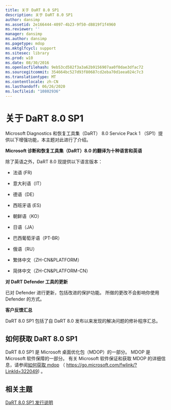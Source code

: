 ```yaml
---
title: 关于 DaRT 8.0 SP1
description: 关于 DaRT 8.0 SP1
author: dansimp
ms.assetid: 2e166444-4097-4b23-9f50-d8819f1f4960
ms.reviewer: ''
manager: dansimp
ms.author: dansimp
ms.pagetype: mdop
ms.mktglfcycl: support
ms.sitesec: library
ms.prod: w10
ms.date: 08/30/2016
ms.openlocfilehash: 9eb53cd582f3a3a62b9156907aa0f0dae3dfac72
ms.sourcegitcommit: 354664bc527d93f80687cd2eba70d1eea024c7c3
ms.translationtype: MT
ms.contentlocale: zh-CN
ms.lasthandoff: 06/26/2020
ms.locfileid: "10802936"
---
```

# 关于 DaRT 8.0 SP1


Microsoft Diagnostics 和恢复工具集（DaRT） 8.0 Service Pack 1 （SP1）提供以下增强功能，本主题对此进行了介绍。

**Microsoft 诊断和恢复工具集（DaRT）8.0 的翻译为十种语言和英语**

除了英语之外，DaRT 8.0 现提供以下语言版本：

-   法语 (FR)

-   意大利语（IT）

-   德语（DE）

-   西班牙语 (ES)

-   朝鲜语（KO）

-   日语（JA）

-   巴西葡萄牙语（PT-BR）

-   俄语（RU）

-   繁体中文（ZH-CN&PLATFORM）

-   简体中文（ZH-CN&PLATFORM-CN）

**对 DaRT Defender 工具的更新**

已对 Defender 进行更新，包括改进的保护功能。 所做的更改不会影响你使用 Defender 的方式。

**客户反馈汇总**

DaRT 8.0 SP1 包括了自 DaRT 8.0 发布以来发现的解决问题的修补程序汇总。

## 如何获取 DaRT 8.0 SP1


DaRT 8.0 SP1 是 Microsoft 桌面优化包（MDOP）的一部分。 MDOP 是 Microsoft 软件保障的一部分。 有关 Microsoft 软件保证和获取 MDOP 的详细信息，请参阅[如何获取 mdop](https://go.microsoft.com/fwlink/?LinkId=322049) （ https://go.microsoft.com/fwlink/?LinkId=322049) 。

## 相关主题


[DaRT 8.0 SP1 发行说明](release-notes-for-dart-80-sp1.md)

 

 






